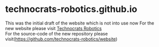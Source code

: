 # technocrats-robotics.github.io
This was the initial draft of the website which is not into use now
For the new website please visit [Technocrats Robotics](https://technocrats-robotics.github.io/website)<br>
For the source-code of the new repository please visit(https://github.com/technocrats-robotics/website)
